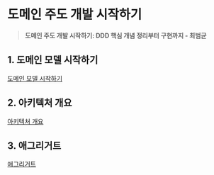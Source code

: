 # 도메인 주도 개발 시작하기

> **도메인 주도 개발 시작하기: DDD 핵심 개념 정리부터 구현까지 - 최범균**

## 1. 도메인 모델 시작하기

[도메인 모델 시작하기](./domain-model.md)

## 2. 아키텍처 개요

[아키텍처 개요](./architecture-overview.md)

## 3. 애그리거트

[애그리거트](./aggregate.md)
